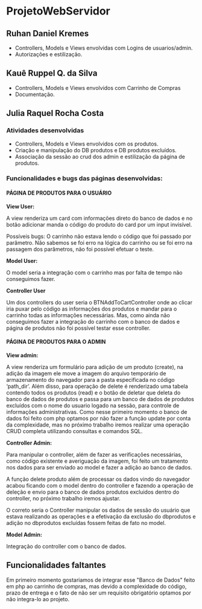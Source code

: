 # ProjetoWebServidor

## Ruhan Daniel Kremes
- Controllers, Models e Views envolvidas com Logins de usuarios/admin.
- Autorizações e estilização.

## Kauê Ruppel Q. da Silva 

- Controllers, Models e Views envolvidos com Carrinho de Compras
- Documentação.

## Julia Raquel Rocha Costa
### Atividades desenvolvidas

- Controllers, Models e Views envolvidos com os produtos.
- Criação e manipulação do DB produtos e DB produtos excluídos.
- Associação da sessão ao crud dos admin e estilização da página de produtos.

### Funcionalidades e bugs das páginas desenvolvidas:

#### PÁGINA DE PRODUTOS PARA O USUÁRIO 
            
__View User:__

A view renderiza um card com informações direto do banco de dados e no botão adicionar manda o código do produto do card por um input invisível.

Possíveis bugs: O carrinho não estava lendo o código que foi passado por parâmetro.
Não sabemos se foi erro na lógica do carrinho ou se foi erro na passagem dos parâmetros, não foi possível efetuar o teste.

__Model User:__

O model seria a integração com o carrinho mas por falta de tempo não conseguimos fazer.

__Controller User__

Um dos controllers do user seria o BTNAddToCartController onde ao clicar iria puxar pelo código as informações dos produtos e mandar para o carrinho todas as informações necessárias. Mas, como ainda não conseguimos fazer a integração do carrinho com o banco de dados e página de produtos não foi possível testar esse controller.

#### PÁGINA DE PRODUTOS PARA O ADMIN

__View admin:__

A view renderiza um formulário para adição de um produto (create), na adição da imagem ele move a imagem do arquivo temporário de armazenamento do navegador para a pasta especificada no código ‘path_dir’. Além disso, para operação de delete é renderizado uma tabela contendo todos os produtos (read) e o botão de deletar que deleta do banco de dados de produtos e passa para um banco de dados de produtos excluídos com o nome do usuario logado na sessão, para controle de informações administrativas. Como nesse primeiro momento o banco de dados foi feito com php optamos por não fazer a função update por conta da complexidade, mas no próximo trabalho iremos realizar uma operação CRUD completa utilizando consultas e comandos SQL.

__Controller Admin:__

Para manipular o controller, além de fazer as verificações necessárias, como código existente e averiguação da imagem, foi feito um tratamento nos dados para ser enviado ao model e fazer a adição ao banco de dados.

A função delete produto além de processar os dados vindo do navegador acabou ficando com o model dentro do controller e fazendo a operação de deleção e envio para o banco de dados produtos excluidos dentro do controller, no próximo trabalho iremos ajustar.

O correto seria o Controller manipular os dados de sessão do usuário que estava realizando as operações e a efetivação da exclusão do dbprodutos e adição no dbprodutos excluídas fossem feitas de fato no model.

__Model Admin:__

Integração do controller com o banco de dados.

## Funcionalidades faltantes

Em primeiro momento gostariamos de integrar esse "Banco de Dados" feito em php ao carrinho de compras, mas devido a complexidade do código, prazo de entrega e o fato de não ser um requisito obrigatório optamos por não integra-lo ao projeto.